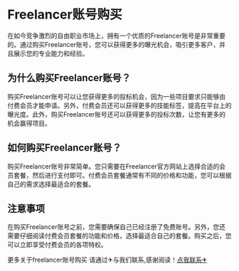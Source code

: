 # Freelancer账号购买

在如今竞争激烈的自由职业市场上，拥有一个优质的Freelancer账号是非常重要的。通过购买Freelancer账号，您可以获得更多的曝光机会，吸引更多客户，并且展示您的专业能力和经验。

## 为什么购买Freelancer账号？

购买Freelancer账号可以让您获得更多的投标机会，因为一些项目要求只能够由付费会员才能申请。另外，付费会员还可以获得更多的技能标签，提高在平台上的曝光度。此外，购买Freelancer账号还可以获得更多的投标次数，让您有更多的机会赢得项目。

## 如何购买Freelancer账号？

购买Freelancer账号非常简单。您只需要在Freelancer官方网站上选择合适的会员套餐，然后进行支付即可。付费会员套餐通常有不同的价格和功能，您可以根据自己的需求选择最适合的套餐。

## 注意事项

在购买Freelancer账号之前，您需要确保自己已经注册了免费账号。另外，您还需要仔细阅读付费会员套餐的功能和价格，选择最适合自己的套餐。购买之后，您可以立即享受付费会员的各项特权。

更多关于freelancer账号购买 请通过✈与我们联系,感谢阅读！[点我联系✈](https://dl.G208.com)